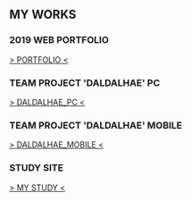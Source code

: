 <h2>MY WORKS</h2>
<h3>2019 WEB PORTFOLIO</h3>
<a href="https://tex9681.github.io/2019portfolio/portfolio/">&gt; PORTFOLIO &lt;</a>
<h3>TEAM PROJECT 'DALDALHAE' PC</h3>
<a href="https://tex9681.github.io/2019portfolio/portfolio/">&gt; DALDALHAE_PC &lt;</a>
<h3>TEAM PROJECT 'DALDALHAE' MOBILE</h3>
<a href="https://tex9681.github.io/2019portfolio/portfolio/">&gt; DALDALHAE_MOBILE &lt;</a>
<h3>STUDY SITE</h3>
<a href="https://tex9681.github.io/2019portfolio/portfolio/">&gt; MY STUDY &lt;</a>
